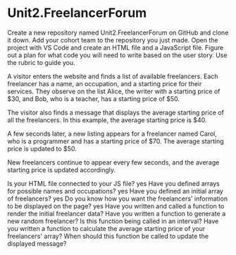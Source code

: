 # Unit2.FreelancerForum
Create a new repository named Unit2.FreelancerForum on GitHub and clone it down.
Add your cohort team to the repository you just made.
Open the project with VS Code and create an HTML file and a JavaScript file.
Figure out a plan for what code you will need to write based on the user story. Use the rubric to guide you.

A visitor enters the website and finds a list of available freelancers. Each freelancer has a name, an occupation, and a starting price for their services. They observe on the list Alice, the writer with a starting price of $30, and Bob, who is a teacher, has a starting price of $50.

The visitor also finds a message that displays the average starting price of all the freelancers. In this example, the average starting price is $40.

A few seconds later, a new listing appears for a freelancer named Carol, who is a programmer and has a starting price of $70. The average starting price is updated to $50.

New freelancers continue to appear every few seconds, and the average starting price is updated accordingly.

Is your HTML file connected to your JS file? yes
Have you defined arrays for possible names and occupations? yes
Have you defined an initial array of freelancers? yes
Do you know how you want the freelancers' information to be displayed on the page? yes
Have you written and called a function to render the initial freelancer data?
Have you written a function to generate a new random freelancer?
Is this function being called in an interval?
Have you written a function to calculate the average starting price of your freelancers' array?
When should this function be called to update the displayed message?